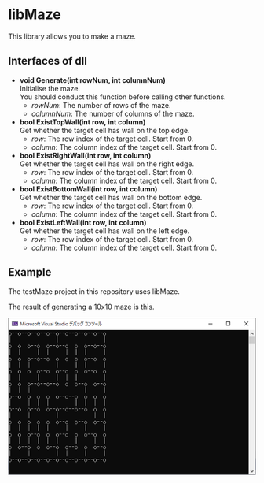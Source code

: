 # libMaze

This library allows you to make a maze.  

## Interfaces of dll

- **void Generate(int rowNum, int columnNum)**  
Initialise the maze.  
You should conduct this function before calling other functions.  
   - *rowNum*: The number of rows of the maze.  
   - *columnNum*: The number of columns of the maze.  
- **bool ExistTopWall(int row, int column)**  
Get whether the target cell has wall on the top edge.
   - *row*: The row index of the target cell. Start from 0.  
   - *column*: The column index of the target cell. Start from 0.  
- **bool ExistRightWall(int row, int column)**  
Get whether the target cell has wall on the right edge.
   - *row*: The row index of the target cell. Start from 0.  
   - *column*: The column index of the target cell. Start from 0.  
- **bool ExistBottomWall(int row, int column)**  
Get whether the target cell has wall on the bottom edge.
   - *row*: The row index of the target cell. Start from 0.  
   - *column*: The column index of the target cell. Start from 0.  
- **bool ExistLeftWall(int row, int column)**  
Get whether the target cell has wall on the left edge.
   - *row*: The row index of the target cell. Start from 0.  
   - *column*: The column index of the target cell. Start from 0.  

## Example
The testMaze project in this repository uses libMaze.  

The result of generating a 10x10 maze is this.  

![Application image](doc/testMazeResult.png)
